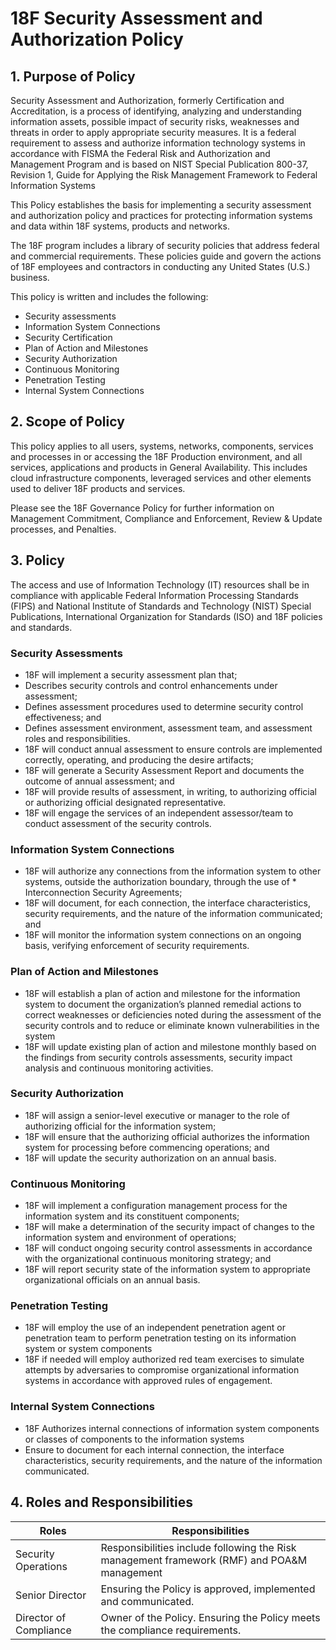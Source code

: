 # 18F Security Assessment and Authorization Policy

## 1. Purpose of Policy
Security Assessment and Authorization, formerly Certification and Accreditation, is a process of identifying, analyzing and understanding information assets, possible impact of security risks, weaknesses and threats in order to apply appropriate security measures. It is a federal requirement to assess and authorize information technology systems in accordance with FISMA the Federal Risk and Authorization and Management Program and is based on NIST Special Publication 800-37, Revision 1, Guide for Applying the Risk Management Framework to Federal Information Systems

This Policy establishes the basis for implementing a security assessment and authorization policy and practices for protecting information systems and data within 18F systems, products and networks.

The 18F program includes a library of security policies that address federal and commercial requirements. These policies guide and govern the actions of 18F employees and contractors in conducting any United States (U.S.) business.

This policy is written and includes the following:
* Security assessments
* Information System Connections
* Security Certification
* Plan of Action and Milestones
* Security Authorization
* Continuous Monitoring
* Penetration Testing
* Internal System Connections

## 2. Scope of Policy
This policy applies to all users, systems, networks, components, services and processes in or accessing the 18F Production environment, and all services, applications and products in General Availability.  This includes cloud infrastructure components, leveraged services and other elements used to deliver 18F products and services.

Please see the 18F Governance Policy for further information on Management Commitment, Compliance and Enforcement, Review & Update processes, and Penalties.

## 3. Policy
The access and use of Information Technology (IT) resources shall be in compliance with applicable Federal Information Processing Standards (FIPS) and National Institute of Standards and Technology (NIST) Special Publications, International Organization for Standards (ISO) and 18F policies and standards.

### Security Assessments
* 18F will implement a security assessment plan that;
 * Describes security controls and control enhancements under assessment;
 * Defines assessment procedures used to determine security control effectiveness; and
 * Defines assessment environment, assessment team, and assessment roles and responsibilities.
* 18F will conduct annual assessment to ensure controls are implemented correctly, operating, and producing the desire artifacts;
* 18F will generate a Security Assessment Report and documents the outcome of annual assessment; and
* 18F will provide results of assessment, in writing, to authorizing official or authorizing official designated representative.  
* 18F will engage the services of an independent assessor/team to conduct assessment of the security controls.   

### Information System Connections
* 18F will authorize any connections from the information system to other systems, outside the authorization boundary, through the use of * Interconnection Security Agreements;
* 18F will document, for each connection, the interface characteristics, security requirements, and the nature of the information communicated; and
* 18F will monitor the information system connections on an ongoing basis, verifying enforcement of security requirements.

### Plan of Action and Milestones
* 18F will establish a plan of action and milestone for the information system to document the organization’s planned remedial actions to correct weaknesses or deficiencies noted during the assessment of the security controls and to reduce or eliminate known vulnerabilities in the system
* 18F will update existing plan of action and milestone monthly based on the findings from security controls assessments, security impact analysis and continuous monitoring activities.  

### Security Authorization
* 18F will assign a senior-level executive or manager to the role of authorizing official for the information system;
* 18F will ensure that the authorizing official authorizes the information system for processing before commencing operations; and
* 18F will update the security authorization on an annual basis.

### Continuous Monitoring
* 18F will implement a configuration management process for the information system and its constituent components;
* 18F will make a determination of the security impact of changes to the information system and environment of operations;
* 18F will conduct ongoing security control assessments in accordance with the organizational continuous monitoring strategy; and
* 18F will report security state of the information system to appropriate organizational officials on an annual basis.

### Penetration Testing
* 18F will employ the use of an independent penetration agent or penetration team to perform penetration testing on its information system or system components
* 18F if needed will employ authorized red team exercises to simulate attempts by adversaries to compromise organizational information systems in accordance with approved rules of engagement.

### Internal System Connections
* 18F Authorizes internal connections of information system components or classes of components to the information systems
* Ensure to document for each internal connection, the interface characteristics, security requirements, and the nature of the information communicated.

## 4. Roles and Responsibilities
|Roles                 | Responsibilities                                                                           |
|----------------------|--------------------------------------------------------------------------------------------|
|Security Operations   | Responsibilities include following the Risk management framework (RMF) and POA&M management|
|Senior Director       | Ensuring the Policy is approved, implemented and communicated.|
|Director of Compliance| Owner of the Policy. Ensuring the Policy meets the compliance requirements.|
